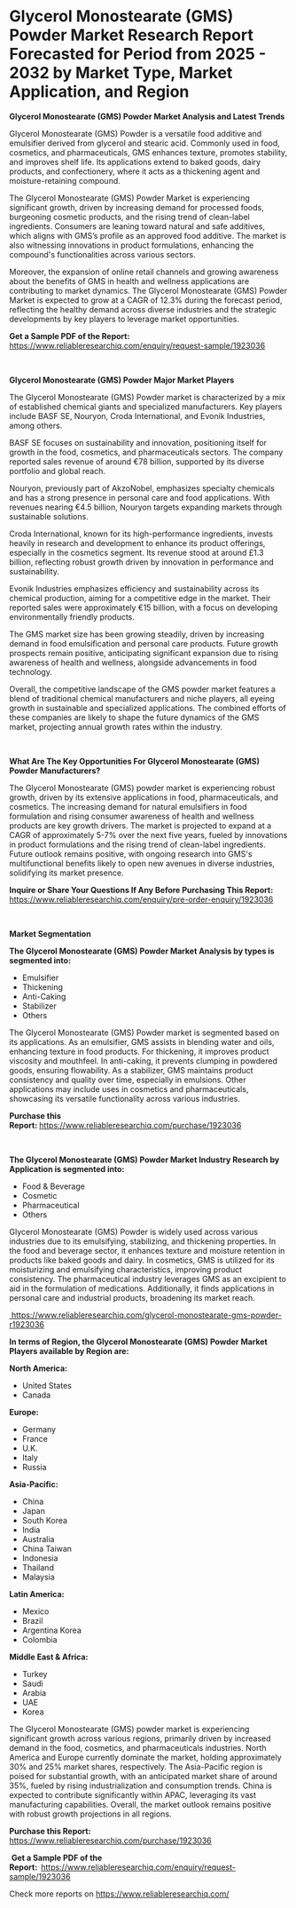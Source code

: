 <p><h1>Glycerol Monostearate (GMS) Powder Market Research Report Forecasted for Period from 2025 -  2032 by Market Type, Market Application, and Region</h1></p><p><strong>Glycerol Monostearate (GMS) Powder Market Analysis and Latest Trends</strong></p>
<p><p>Glycerol Monostearate (GMS) Powder is a versatile food additive and emulsifier derived from glycerol and stearic acid. Commonly used in food, cosmetics, and pharmaceuticals, GMS enhances texture, promotes stability, and improves shelf life. Its applications extend to baked goods, dairy products, and confectionery, where it acts as a thickening agent and moisture-retaining compound.</p><p>The Glycerol Monostearate (GMS) Powder Market is experiencing significant growth, driven by increasing demand for processed foods, burgeoning cosmetic products, and the rising trend of clean-label ingredients. Consumers are leaning toward natural and safe additives, which aligns with GMS’s profile as an approved food additive. The market is also witnessing innovations in product formulations, enhancing the compound's functionalities across various sectors.</p><p>Moreover, the expansion of online retail channels and growing awareness about the benefits of GMS in health and wellness applications are contributing to market dynamics. The Glycerol Monostearate (GMS) Powder Market is expected to grow at a CAGR of 12.3% during the forecast period, reflecting the healthy demand across diverse industries and the strategic developments by key players to leverage market opportunities.</p></p>
<p><strong>Get a Sample PDF of the Report:&nbsp;</strong> <a href="https://www.reliableresearchiq.com/enquiry/request-sample/1923036?utm_campaign=2780&utm_medium=2&utm_source=Github&utm_content=ia&utm_term=03042025&utm_id=glycerol-monostearate-gms-powder">https://www.reliableresearchiq.com/enquiry/request-sample/1923036</a></p>
<p>&nbsp;</p>
<p><strong>Glycerol Monostearate (GMS) Powder Major Market Players</strong></p>
<p><p>The Glycerol Monostearate (GMS) Powder market is characterized by a mix of established chemical giants and specialized manufacturers. Key players include BASF SE, Nouryon, Croda International, and Evonik Industries, among others. </p><p>BASF SE focuses on sustainability and innovation, positioning itself for growth in the food, cosmetics, and pharmaceuticals sectors. The company reported sales revenue of around €78 billion, supported by its diverse portfolio and global reach.</p><p>Nouryon, previously part of AkzoNobel, emphasizes specialty chemicals and has a strong presence in personal care and food applications. With revenues nearing €4.5 billion, Nouryon targets expanding markets through sustainable solutions.</p><p>Croda International, known for its high-performance ingredients, invests heavily in research and development to enhance its product offerings, especially in the cosmetics segment. Its revenue stood at around £1.3 billion, reflecting robust growth driven by innovation in performance and sustainability.</p><p>Evonik Industries emphasizes efficiency and sustainability across its chemical production, aiming for a competitive edge in the market. Their reported sales were approximately €15 billion, with a focus on developing environmentally friendly products.</p><p>The GMS market size has been growing steadily, driven by increasing demand in food emulsification and personal care products. Future growth prospects remain positive, anticipating significant expansion due to rising awareness of health and wellness, alongside advancements in food technology.</p><p>Overall, the competitive landscape of the GMS powder market features a blend of traditional chemical manufacturers and niche players, all eyeing growth in sustainable and specialized applications. The combined efforts of these companies are likely to shape the future dynamics of the GMS market, projecting annual growth rates within the industry.</p></p>
<p>&nbsp;</p>
<p><strong>What Are The Key Opportunities For Glycerol Monostearate (GMS) Powder Manufacturers?</strong></p>
<p><p>The Glycerol Monostearate (GMS) powder market is experiencing robust growth, driven by its extensive applications in food, pharmaceuticals, and cosmetics. The increasing demand for natural emulsifiers in food formulation and rising consumer awareness of health and wellness products are key growth drivers. The market is projected to expand at a CAGR of approximately 5-7% over the next five years, fueled by innovations in product formulations and the rising trend of clean-label ingredients. Future outlook remains positive, with ongoing research into GMS's multifunctional benefits likely to open new avenues in diverse industries, solidifying its market presence.</p></p>
<p><strong>Inquire or Share Your Questions If Any Before Purchasing This Report:</strong> <a href="https://www.reliableresearchiq.com/enquiry/pre-order-enquiry/1923036?utm_campaign=2780&utm_medium=2&utm_source=Github&utm_content=ia&utm_term=03042025&utm_id=glycerol-monostearate-gms-powder">https://www.reliableresearchiq.com/enquiry/pre-order-enquiry/1923036</a></p>
<p>&nbsp;</p>
<p><strong>Market Segmentation</strong></p>
<p><strong>The Glycerol Monostearate (GMS) Powder Market Analysis by types is segmented into:</strong></p>
<p><ul><li>Emulsifier</li><li>Thickening</li><li>Anti-Caking</li><li>Stabilizer</li><li>Others</li></ul></p>
<p><p>The Glycerol Monostearate (GMS) Powder market is segmented based on its applications. As an emulsifier, GMS assists in blending water and oils, enhancing texture in food products. For thickening, it improves product viscosity and mouthfeel. In anti-caking, it prevents clumping in powdered goods, ensuring flowability. As a stabilizer, GMS maintains product consistency and quality over time, especially in emulsions. Other applications may include uses in cosmetics and pharmaceuticals, showcasing its versatile functionality across various industries.</p></p>
<p><strong>Purchase this Report:&nbsp;</strong><a href="https://www.reliableresearchiq.com/purchase/1923036?utm_campaign=2780&utm_medium=2&utm_source=Github&utm_content=ia&utm_term=03042025&utm_id=glycerol-monostearate-gms-powder">https://www.reliableresearchiq.com/purchase/1923036</a></p>
<p>&nbsp;</p>
<p><strong>The Glycerol Monostearate (GMS) Powder Market Industry Research by Application is segmented into:</strong></p>
<p><ul><li>Food & Beverage</li><li>Cosmetic</li><li>Pharmaceutical</li><li>Others</li></ul></p>
<p><p>Glycerol Monostearate (GMS) Powder is widely used across various industries due to its emulsifying, stabilizing, and thickening properties. In the food and beverage sector, it enhances texture and moisture retention in products like baked goods and dairy. In cosmetics, GMS is utilized for its moisturizing and emulsifying characteristics, improving product consistency. The pharmaceutical industry leverages GMS as an excipient to aid in the formulation of medications. Additionally, it finds applications in personal care and industrial products, broadening its market reach.</p></p>
<p><a href="https://www.reliableresearchiq.com/glycerol-monostearate-gms-powder-r1923036?utm_campaign=2780&utm_medium=2&utm_source=Github&utm_content=ia&utm_term=03042025&utm_id=glycerol-monostearate-gms-powder">&nbsp;https://www.reliableresearchiq.com/glycerol-monostearate-gms-powder-r1923036</a></p>
<p><strong>In terms of Region, the Glycerol Monostearate (GMS) Powder Market Players available by Region are:</strong></p>
<p>
    <p> <strong> North America: </strong>
        <ul>
            <li>United States</li>
            <li>Canada</li>
        </ul>
        </p> 
    <p> <strong> Europe: </strong>
        <ul>
            <li>Germany</li>
            <li>France</li>
            <li>U.K.</li>
            <li>Italy</li>
            <li>Russia</li>
        </ul>
        </p> 
    <p> <strong> Asia-Pacific: </strong>
        <ul>
            <li>China</li>
            <li>Japan</li>
            <li>South Korea</li>
            <li>India</li>
            <li>Australia</li>
            <li>China Taiwan</li>
            <li>Indonesia</li>
            <li>Thailand</li>
            <li>Malaysia</li>
        </ul>
        </p> 
    <p> <strong> Latin America: </strong>
        <ul>
            <li>Mexico</li>
            <li>Brazil</li>
            <li>Argentina Korea</li>
            <li>Colombia</li>
        </ul>
        </p> 
    <p> <strong> Middle East & Africa: </strong>
        <ul>
            <li>Turkey</li>
            <li>Saudi</li>
            <li>Arabia</li>
            <li>UAE</li>
            <li>Korea</li>
        </ul>
    </p>
    </p>
<p><p>The Glycerol Monostearate (GMS) powder market is experiencing significant growth across various regions, primarily driven by increased demand in the food, cosmetics, and pharmaceuticals industries. North America and Europe currently dominate the market, holding approximately 30% and 25% market shares, respectively. The Asia-Pacific region is poised for substantial growth, with an anticipated market share of around 35%, fueled by rising industrialization and consumption trends. China is expected to contribute significantly within APAC, leveraging its vast manufacturing capabilities. Overall, the market outlook remains positive with robust growth projections in all regions.</p></p>
<p><strong>Purchase this Report: </strong><a href="https://www.reliableresearchiq.com/purchase/1923036?utm_campaign=2780&utm_medium=2&utm_source=Github&utm_content=ia&utm_term=03042025&utm_id=glycerol-monostearate-gms-powder">https://www.reliableresearchiq.com/purchase/1923036</a></p>
<p>&nbsp;<strong>Get a Sample PDF of the Report:&nbsp;&nbsp;</strong><a href="https://www.reliableresearchiq.com/enquiry/request-sample/1923036?utm_campaign=2780&utm_medium=2&utm_source=Github&utm_content=ia&utm_term=03042025&utm_id=glycerol-monostearate-gms-powder">https://www.reliableresearchiq.com/enquiry/request-sample/1923036</a></p>
<p><strong></strong></p>
<p>Check more reports on <a href="https://www.reliableresearchiq.com/?utm_campaign=2780&utm_medium=2&utm_source=Github&utm_content=ia&utm_term=03042025&utm_id=glycerol-monostearate-gms-powder">https://www.reliableresearchiq.com/</a></p>